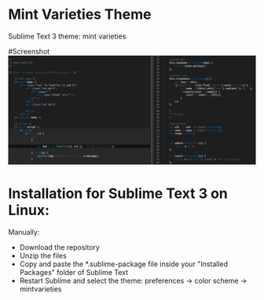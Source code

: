 # Mint Varieties Theme 
Sublime Text 3 theme: mint varieties


#Screenshot
![alt tag](https://raw.githubusercontent.com/Civile/mintvarieties-theme/master/screenshot.png)

# Installation for Sublime Text 3 on Linux:
Manually:
- Download the repository
- Unzip the files
- Copy and paste the *.sublime-package file inside your "Installed Packages" folder of Sublime Text
- Restart Sublime and select the theme: preferences -> color scheme -> mintvarieties
